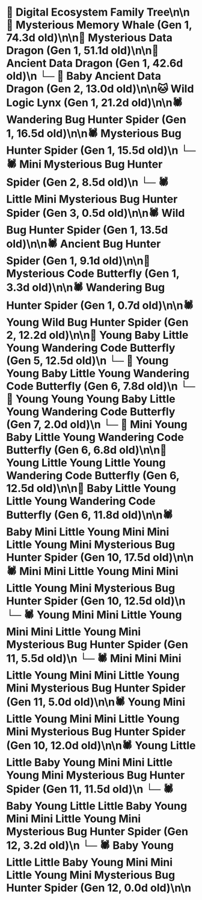 # 🌳 Digital Ecosystem Family Tree\n\n🐋 Mysterious Memory Whale (Gen 1, 74.3d old)\n\n🐉 Mysterious Data Dragon (Gen 1, 51.1d old)\n\n🐉 Ancient Data Dragon (Gen 1, 42.6d old)\n  └─ 🐉 Baby Ancient Data Dragon (Gen 2, 13.0d old)\n\n🐱 Wild Logic Lynx (Gen 1, 21.2d old)\n\n🕷️ Wandering Bug Hunter Spider (Gen 1, 16.5d old)\n\n🕷️ Mysterious Bug Hunter Spider (Gen 1, 15.5d old)\n  └─ 🕷️ Mini Mysterious Bug Hunter Spider (Gen 2, 8.5d old)\n    └─ 🕷️ Little Mini Mysterious Bug Hunter Spider (Gen 3, 0.5d old)\n\n🕷️ Wild Bug Hunter Spider (Gen 1, 13.5d old)\n\n🕷️ Ancient Bug Hunter Spider (Gen 1, 9.1d old)\n\n🦋 Mysterious Code Butterfly (Gen 1, 3.3d old)\n\n🕷️ Wandering Bug Hunter Spider (Gen 1, 0.7d old)\n\n🕷️ Young Wild Bug Hunter Spider (Gen 2, 12.2d old)\n\n🦋 Young Baby Little Young Wandering Code Butterfly (Gen 5, 12.5d old)\n  └─ 🦋 Young Young Baby Little Young Wandering Code Butterfly (Gen 6, 7.8d old)\n    └─ 🦋 Young Young Young Baby Little Young Wandering Code Butterfly (Gen 7, 2.0d old)\n  └─ 🦋 Mini Young Baby Little Young Wandering Code Butterfly (Gen 6, 6.8d old)\n\n🦋 Young Little Young Little Young Wandering Code Butterfly (Gen 6, 12.5d old)\n\n🦋 Baby Little Young Little Young Wandering Code Butterfly (Gen 6, 11.8d old)\n\n🕷️ Baby Mini Little Young Mini Mini Little Young Mini Mysterious Bug Hunter Spider (Gen 10, 17.5d old)\n\n🕷️ Mini Mini Little Young Mini Mini Little Young Mini Mysterious Bug Hunter Spider (Gen 10, 12.5d old)\n  └─ 🕷️ Young Mini Mini Little Young Mini Mini Little Young Mini Mysterious Bug Hunter Spider (Gen 11, 5.5d old)\n  └─ 🕷️ Mini Mini Mini Little Young Mini Mini Little Young Mini Mysterious Bug Hunter Spider (Gen 11, 5.0d old)\n\n🕷️ Young Mini Little Young Mini Mini Little Young Mini Mysterious Bug Hunter Spider (Gen 10, 12.0d old)\n\n🕷️ Young Little Little Baby Young Mini Mini Little Young Mini Mysterious Bug Hunter Spider (Gen 11, 11.5d old)\n  └─ 🕷️ Baby Young Little Little Baby Young Mini Mini Little Young Mini Mysterious Bug Hunter Spider (Gen 12, 3.2d old)\n  └─ 🕷️ Baby Young Little Little Baby Young Mini Mini Little Young Mini Mysterious Bug Hunter Spider (Gen 12, 0.0d old)\n\n